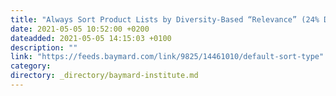 ```yaml
---
title: "Always Sort Product Lists by Diversity-Based “Relevance” (24% Don’t)"
date: 2021-05-05 10:52:00 +0200
dateadded: 2021-05-05 14:15:03 +0100
description: ""
link: "https://feeds.baymard.com/link/9825/14461010/default-sort-type"
category:
directory: _directory/baymard-institute.md
---
```


